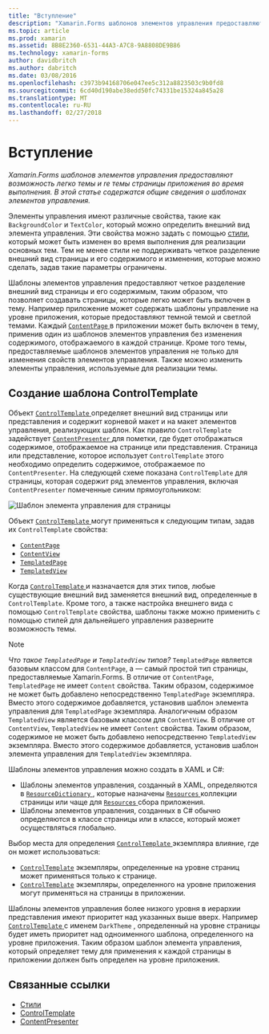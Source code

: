 ```yaml
---
title: "Вступление"
description: "Xamarin.Forms шаблонов элементов управления предоставляют возможность легко темы и re темы страницы приложения во время выполнения. В этой статье содержатся общие сведения о шаблонах элементов управления."
ms.topic: article
ms.prod: xamarin
ms.assetid: 8B8E2360-6531-44A3-A7C8-9A8808DE9B86
ms.technology: xamarin-forms
author: davidbritch
ms.author: dabritch
ms.date: 03/08/2016
ms.openlocfilehash: c3973b94168706e047ee5c312a8823503c9b0fd8
ms.sourcegitcommit: 6cd40d190abe38edd50fc74331be15324a845a28
ms.translationtype: MT
ms.contentlocale: ru-RU
ms.lasthandoff: 02/27/2018
---
```

# <a name="introduction"></a>Вступление

_Xamarin.Forms шаблонов элементов управления предоставляют возможность легко темы и re темы страницы приложения во время выполнения. В этой статье содержатся общие сведения о шаблонах элементов управления._

Элементы управления имеют различные свойства, такие как `BackgroundColor` и `TextColor`, который можно определить внешний вид элемента управления. Эти свойства можно задать с помощью [стили](~/xamarin-forms/user-interface/styles/index.md), который может быть изменен во время выполнения для реализации основных тем. Тем не менее стили не поддерживать четкое разделение внешний вид страницы и его содержимого и изменения, которые можно сделать, задав такие параметры ограничены.

Шаблоны элементов управления предоставляют четкое разделение внешний вид страницы и его содержимым, таким образом, что позволяет создавать страницы, которые легко может быть включен в тему. Например приложение может содержать шаблоны управление на уровне приложения, которые предоставляют темной темой и светлой темами. Каждый [ `ContentPage` ](https://developer.xamarin.com/api/type/Xamarin.Forms.ContentPage/) в приложении может быть включен в тему, применив один из шаблонов элементов управления без изменения содержимого, отображаемого в каждой странице. Кроме того темы, предоставляемые шаблонов элементов управления не только для изменения свойств элементов управления. Также можно изменить элементы управления, используемые для реализации темы.

## <a name="creating-a-controltemplate"></a>Создание шаблона ControlTemplate

Объект [ `ControlTemplate` ](https://developer.xamarin.com/api/type/Xamarin.Forms.ControlTemplate/) определяет внешний вид страницы или представления и содержит корневой макет и на макет элементов управления, реализующих шаблон. Как правило `ControlTemplate` задействует [ `ContentPresenter` ](https://developer.xamarin.com/api/type/Xamarin.Forms.ContentPresenter/) для пометки, где будет отображаться содержимое, отображаемое на странице или представления. Страница или представление, которое использует `ControlTemplate` этого необходимо определить содержимое, отображаемое по `ContentPresenter`. На следующей схеме показана `ControlTemplate` для страницы, которая содержит ряд элементов управления, включая `ContentPresenter` помеченные синим прямоугольником:

![](introduction-images/control-template.png "Шаблон элемента управления для страницы")

Объект [ `ControlTemplate` ](https://developer.xamarin.com/api/type/Xamarin.Forms.ControlTemplate/) могут применяться к следующим типам, задав их `ControlTemplate` свойства:

- [`ContentPage`](https://developer.xamarin.com/api/type/Xamarin.Forms.ContentPage/)
- [`ContentView`](https://developer.xamarin.com/api/type/Xamarin.Forms.ContentView/)
- [`TemplatedPage`](https://developer.xamarin.com/api/type/Xamarin.Forms.TemplatedPage/)
- [`TemplatedView`](https://developer.xamarin.com/api/type/Xamarin.Forms.TemplatedView/)

Когда [ `ControlTemplate` ](https://developer.xamarin.com/api/type/Xamarin.Forms.ControlTemplate/) и назначается для этих типов, любые существующие внешний вид заменяется внешний вид, определенные в `ControlTemplate`. Кроме того, а также настройка внешнего вида с помощью `ControlTemplate` свойства, шаблоны также можно применить с помощью стилей для дальнейшего управления разверните возможность темы.

> [!NOTE]
>  *Что такое `TemplatedPage` и `TemplatedView` типов?* `TemplatedPage` является базовым классом для `ContentPage`, а — самый простой тип страницы, предоставляемые Xamarin.Forms. В отличие от `ContentPage`, `TemplatedPage` не имеет `Content` свойства. Таким образом, содержимое не может быть добавлено непосредственно `TemplatedPage` экземпляра. Вместо этого содержимое добавляется, установив шаблон элемента управления для `TemplatedPage` экземпляра. Аналогичным образом `TemplatedView` является базовым классом для `ContentView`. В отличие от `ContentView`, `TemplatedView` не имеет `Content` свойства. Таким образом, содержимое не может быть добавлено непосредственно `TemplatedView` экземпляра. Вместо этого содержимое добавляется, установив шаблон элемента управления для `TemplatedView` экземпляра.

Шаблоны элементов управления можно создать в XAML и C#:

- Шаблоны элементов управления, созданный в XAML, определяются в [ `ResourceDictionary` ](https://developer.xamarin.com/api/type/Xamarin.Forms.ResourceDictionary/) , которые назначены [ `Resources` ](https://developer.xamarin.com/api/property/Xamarin.Forms.VisualElement.Resources/) коллекции страницы или чаще для [ `Resources` ](https://developer.xamarin.com/api/property/Xamarin.Forms.Application.Resources/) сбора приложения.
- Шаблоны элементов управления, созданных в C# обычно определяются в классе страницы или в классе, который может осуществляться глобально.

Выбор места для определения [ `ControlTemplate` ](https://developer.xamarin.com/api/type/Xamarin.Forms.ControlTemplate/) экземпляра влияние, где он может использоваться:

- [`ControlTemplate`](https://developer.xamarin.com/api/type/Xamarin.Forms.ControlTemplate/) экземпляры, определенные на уровне страниц может применяться только к странице.
- [`ControlTemplate`](https://developer.xamarin.com/api/type/Xamarin.Forms.ControlTemplate/) экземпляры, определенного на уровне приложения могут применяться на страницы в приложении.

Шаблоны элементов управления более низкого уровня в иерархии представления имеют приоритет над указанных выше вверх. Например [ `ControlTemplate` ](https://developer.xamarin.com/api/type/Xamarin.Forms.ControlTemplate/) с именем `DarkTheme` , определенный на уровне страницы будет иметь приоритет над одноименного шаблона, определенного на уровне приложения. Таким образом шаблон элемента управления, который определяет тему для применения к каждой страницы в приложении должен быть определен на уровне приложения.


## <a name="related-links"></a>Связанные ссылки

- [Стили](~/xamarin-forms/user-interface/styles/index.md)
- [ControlTemplate](https://developer.xamarin.com/api/type/Xamarin.Forms.ControlTemplate/)
- [ContentPresenter](https://developer.xamarin.com/api/type/Xamarin.Forms.ContentPresenter/)
